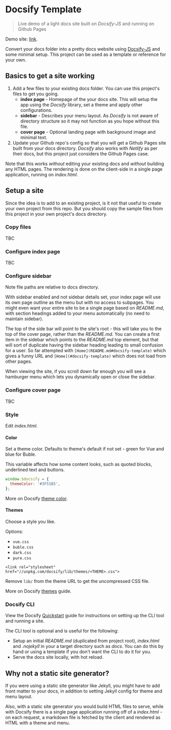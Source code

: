 # Docsify Template
> Live demo of a light docs site built on _Docsify-JS_ and running on Github Pages

Demo site: [link](https://michaelcurrin.github.io/docsify-template/#/).

Convert your docs folder into a pretty docs website using [Docsify-JS](https://docsify.js.org/) and some minimal setup. This project can be used as a template or reference for your own.


## Basics to get a site working

1. Add a few files to your existing docs folder. You can use this project's files to get you going.
    - **index page** - Homepage of the your docs site. This will setup the app using the _Docsify_ library, set a theme and apply other configurations.
    - **sidebar** - Describes your menu layout. As _Docsify_ is not aware of directory structure so it may not function as you hope without this file.
    - **cover page** - Optional landing page with background image and minimal text.
2. Update your Github repo's config so that you will get a Github Pages site built from your docs directory. _Docsify_ also works with _Netlify_ as per their docs, but this project just considers the Github Pages case.

Note that this works _without_ editing your existing docs and _without_ building any HTML pages. The rendering is done on the client-side in a single page application, running on _index.html_.

## Setup a site

Since the idea is to add to an existing project, is it not that useful to create your own project from this repo. But you should copy the sample files from this project in your own project's docs directory.

### Copy files

TBC

### Configure index page

TBC

### Configure sidebar

Note file paths are relative to docs directory.

With sidebar enabled and not sidebar details set, your index page will use its own page outline as the menu but with no access to subpages. You might even want your entire site to be a single page based on _README.md_, with section headings added to your menu automatically (no need to maintain sidebar).

The top of the side bar will point to the site's root - this will take you to the top of the cover page, rather than the _README.md_. You can create a first item in the sidebar which points to the _README.md_ top element, but that will sort of duplicate having the sidebar heading leading to small confusion for a user. So far attempted with `[Home](README.md#docsify-template)` which gives a funny URL and `[Home](#docsify-template)` which does not load from other pages.

When viewing the site, if you scroll down far enough you will see a hamburger menu which lets you dynamically open or close the sidebar.

### Configure cover page

TBC

### Style

Edit _index.html_.

#### Color

Set a theme color. Defaults to theme's default if not set - green for Vue and blue for Buble.

This variable affects how some content looks, such as quoted blocks, underlined text and buttons.

```js
window.$docsify = {
  themeColor: '#3F51B5',
};
```

More on Docsify [theme color](https://docsify.js.org/#/configuration?id=themecolor).

#### Themes

Choose a style you like.

Options:

- `vue.css`
- `buble.css`
- `dark.css`
- `pure.css`

`<link rel="stylesheet" href="//unpkg.com/docsify/lib/themes/<THEME>.css">`

Remove `lib/` from the theme URL to get the uncompressed CSS file.

More on Docsify [themes](https://docsify.js.org/#/themes?id=themes) guide.


### Docsify CLI

View the Docsify [Quickstart](https://docsify.js.org/#/quickstart) guide for instructions on setting up the CLI tool and running a site.

The CLI tool is optional and is useful for the following:
- Setup an initial _README.md_ (duplicated from project root), _index.html_ and _.nojekyll_ in your a target directory such as _docs_. You can do this by hand or using a template if you don't want the CLI to do it for you.
- Serve the docs site locally, with hot reload.


## Why not a static site generator?

If you were using a static site generator like Jekyll, you might have to add front matter to your docs, in addition to setting Jekyll config for theme and menu layout.

Also, with a static site generator you would build HTML files to serve, while with Docsify there is a single page application running off of a _index.html_ - on each request, a markdown file is fetched by the client and rendered as HTML with a theme and menu.
